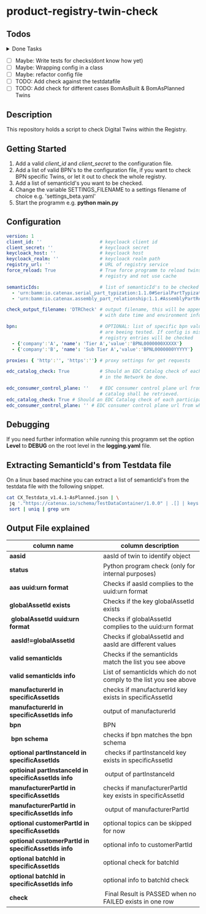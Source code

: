 # product-registry-twin-check

## Todos

<details>
  <summary>Done Tasks</summary>

* [x] CRITICAL SOLVE GLOBALS ISSUE ==> initialize only once if inctance exists?
* [x] ✅ Add functionality to force reload
* [x] ✅ Refactor code into Classes and restructure programm
* [x] ✅ Add functionality fo Multiple BPN's
* [x] ✅ draw Statusbar
* [x] ✅ Proxy settings variable
* [x] ✅ Documentation
* [x] ✅ Refactor getTwinsByBPN force reload strategy (a pickl per bpn => abstraction a lot easier)
* [x] add list of valid semanticIds into the configuration
* [x] Refactor Checks and Checkclass
* [x] manufactureId Logic is not tested correctly
* [x] Add more information to resultset to identify an object
* [x] Maybe: validate EDC Endpoints found. Make it nice Code
* [x] TODO: Describe configuration of check tool

</details>

* [ ] Maybe: Write tests for checks(dont know how yet)
* [ ] Maybe: Wrapping config in a class
* [ ] Maybe: refactor config file
* [ ] TODO: Add check against the testdatafile
* [ ] TODO: Add check for different cases BomAsBuilt & BomAsPlanned Twins

## Description

This repository holds a script to check Digital Twins within the Registry.

## Getting Started

1. Add a valid *client_id* and *client_secret* to the configuration file.
2. Add a list of valid BPN's to the configuration file, if you want to check BPN specific Twins, or let it out to check the whole registry.
3. Add a list of semanticId's you want to be checked.
4. Change the variable SETTINGS_FILENAME to a settings filename of choice e.g. 'settings_beta.yaml'
5. Start the programm e.g. **python main.py**

## Configuration

```yaml
version: 1
client_id: ''                     # keycloack client id 
client_secret: ''                 # keycloack secret
keycloack_host: ''                # keycloack host
keycloack_realm: ''               # keycloack realm path
registry_url: ''                  # URL of registry service
force_reload: True                # True force programm to reload twins from 
                                  # registry and not use cache

semanticIds:                      # list of semanticId's to be checked
  - 'urn:bamm:io.catenax.serial_part_typization:1.1.0#SerialPartTypization'
  - 'urn:bamm:io.catenax.assembly_part_relationship:1.1.#AssemblyPartRelationship'

check_output_filename: 'DTRCheck' # output filename, this will be appended
                                  # with date time and environment information

bpn:                              # OPTIONAL: list of specific bpn values which 
                                  # are beeing tested. If config is missing all 
                                  # registry entries will be checked
  - {'company':'A', 'name': 'Tier A','value':'BPNL0000000XXXXX'}
  - {'company':'B', 'name': 'Sub Tier A','value':'BPNL0000000YYYYY'}

proxies: { 'http':'', 'https':''} # proxy settings for get requests

edc_catalog_check: True           # Should an EDC Catalog check of each participant
                                  # in the Network be done.

edc_consumer_control_plane: ''    # EDC consumer control plane url from which the 
                                  # catalog shall be retrieved.
edc_catalog_check: True # Should an EDC Catalog check of each participant in the Network be done
edc_consumer_control_plane: '' # EDC consumer control plane url from which the catalog shall be retrieved
```

## Debugging

If you need further information while running this programm set the option **Level** to **DEBUG** on the root level in the **logging.yaml** file.

## Extracting SemanticId's from Testdata file

On a linux based machine you can extract a list of semanticId's from the testdata file with the following snippet.

```bash
cat CX_Testdata_v1.4.1-AsPlanned.json | \
 jq '."https://catenax.io/schema/TestDataContainer/1.0.0" | .[] | keys' | \
 sort | uniq | grep urn
```

## Output File explained

| column name | column description |
|----|----|
| **aasid** | aasId of twin to identify object |
| **status** | Python program check (only for internal purposes) |
| **aas uuid:urn format**| Checks if aasId complies to the uuid:urn format |
| **globalAssetId exists** | Checks if the key globalAssetId exists |
| **globalAssetId uuid:urn format** | Checks if globalAssetId complies to the uuid:urn format |
| **aasId!=globalAssetId** | Checks if globalAssetId and aasId are different values |
| **valid semanticIds** | Checks if the semanticIds match the list you see above |
| **valid semanticIds info** | List of semanticIds which do not comply to the list you see above |
| **manufacturerId in specificAssetIds**| checks if manufacturerId key exists in specificAssetId |
| **manufacturerId in specificAssetIds info**| output of manufacturerId |
| **bpn** | BPN |
| **bpn schema** | checks if bpn matches the bpn schema |
| **optional partInstanceId in specificAssetIds** | checks if partInstanceId key exists in specificAssetId |
| **optioinal partInstanceId in specificAssetIds info** | output of partInstanceId |
| **manufacturerPartId in specificAssetIds** | checks if manufacturerPartId key exists in specificAssetId |
| **manufacturerPartId in specificAssetIds info** | output of manufacturerPartId |
| **optional customerPartId in specificAssetIds** | optional topics can be skipped for now |
| **optional customerPartId in specificAssetIds info**| optional info to customerPartId|  
| **optional batchId in specificAssetIds**| optional check for batchId |
| **optional batchId in specificAssetIds info**| optional info to batchId check |
| **check** | Final Result is PASSED when no FAILED exists in one row |
